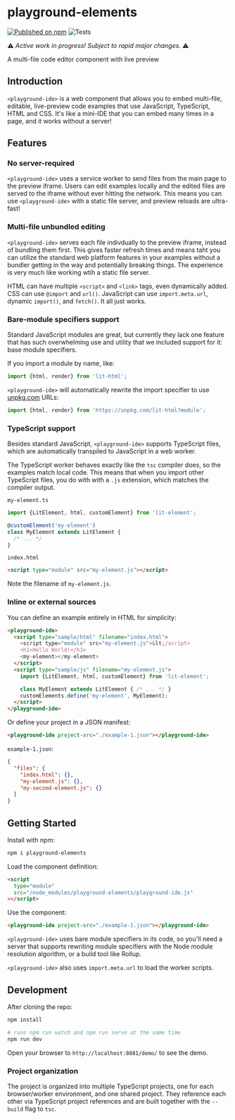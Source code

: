 # playground-elements

[![Published on npm](https://img.shields.io/npm/v/playground-elements.svg)](https://www.npmjs.com/package/playground-elements) ![Tests](https://github.com/PolymerLabs/playground-elements/workflows/Tests/badge.svg)

⚠️ _Active work in progress! Subject to rapid major changes._ ⚠️

A multi-file code editor component with live preview

## Introduction

`<playground-ide>` is a web component that allows you to embed multi-file, editable, live-preview code examples that use JavaScript, TypeScript, HTML and CSS. It's like a mini-IDE that you can embed many times in a page, and it works without a server!

## Features

### No server-required

`<playground-ide>` uses a service worker to send files from the main page to the preview iframe. Users can edit examples locally and the edited files are served to the iframe without ever hitting the network. This means you can use `<playground-ide>` with a static file server, and preview reloads are ultra-fast!

### Multi-file unbundled editing

`<playground-ide>` serves each file indivdually to the preview iframe, instead of bundling them first. This gives faster refresh times and means taht you can utilize the standard web platform features in your examples without a bundler getting in the way and potentially breaking things. The experience is very much like working wtih a static file server.

HTML can have multiple `<script>` and `<link>` tags, even dynamically added. CSS can use `@import` and `url()`. JavaScript can use `import.meta.url`, dynamic `import()`, and `fetch()`. It all just works.

### Bare-module specifiers support

Standard JavaScript modules are great, but currently they lack one feature that has such overwhelming use and utility that we included support for it: base module specifiers.

If you import a module by name, like:

```js
import {html, render} from 'lit-html';
```

`<playground-ide>` will automatically rewrite the import specifier to use [unpkg.com](unpkg.com) URLs:

```js
import {html, render} from 'https://unpkg.com/lit-html?module';
```

### TypeScript support

Besides standard JavaScript, `<playground-ide>` supports TypeScript files, which are automatically transpiled to JavaScript in a web worker.

The TypeScript worker behaves exactly like the `tsc` compiler does, so the examples match local code. This means that when you import other TypeScript files, you do with with a `.js` extension, which matches the compiler output.

`my-element.ts`

```ts
import {LitElement, html, customElement} from 'lit-element';

@customElement('my-element')
class MyElement extends LitElement {
  /* ... */
}
```

`index.html`

```html
<script type="module" src="my-element.js"></script>
```

Note the filename of `my-element.js`.

### Inline or external sources

You can define an example entirely in HTML for simplicity:

```html
<playground-ide>
  <script type="sample/html" filename="index.html">
    <script type="module" src="my-element.js">&lt;/script>
    <h1>Hello World!</h1>
    <my-element></my-element>
  </script>
  <script type="sample/js" filename="my-element.js">
    import {LitElement, html, customElement} from 'lit-element';

    class MyElement extends LitElement { /* ... */ }
    customElements.define('my-element', MyElement);
  </script>
</playground-ide>
```

Or define your project in a JSON manifest:

```html
<playground-ide project-src="./example-1.json"></playground-ide>
```

`example-1.json`:

```json
{
  "files": {
    "index.html": {},
    "my-element.js": {},
    "my-second-element.js": {}
  }
}
```

## Getting Started

Install with npm:

```sh
npm i playground-elements
```

Load the component definition:

```html
<script
  type="module"
  src="/node_modules/playground-elements/playground-ide.js"
></script>
```

Use the component:

```html
<playground-ide project-src="./example-1.json"></playground-ide>
```

`<playground-ide>` uses bare module specifiers in its code, so you'll need a server that supports rewriting module specifiers with the Node module resolution algorithm, or a build tool like Rollup.

`<playground-ide>` also uses `import.meta.url` to load the worker scripts.

## Development

After cloning the repo:

```sh
npm install

# runs npm run watch and npm run serve at the same time
npm run dev
```

Open your browser to `http://localhost:8081/demo/` to see the demo.

### Project organization

The project is organized into multiple TypeScript projects, one for each browser/worker environment, and one shared project. They reference each other via TypeScript project references and are built together with the `--build` flag to `tsc`.
